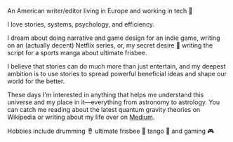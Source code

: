An American writer/editor living in Europe and working in tech 💁

I love stories, systems, psychology, and efficiency.

I dream about doing narrative and game design for an indie game, writing on an (actually decent) Netflix series, or, my secret desire 🤫 writing the script for a sports manga about ultimate frisbee.

I believe that stories can do much more than just entertain, and my deepest ambition is to use stories to spread powerful beneficial ideas and shape our world for the better.

These days I'm interested in anything that helps me understand this universe and my place in it—everything from astronomy to astrology. You can catch me reading about the latest quantum gravity theories on Wikipedia or writing about my life over on [Medium](https://medium.com/@tommymelvin).

Hobbies include drumming 🪘 ultimate frisbee 🥏 tango 🕺 and gaming 🎮
